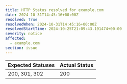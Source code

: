 ```yaml
---
title: HTTP Status resolved for example.com
date: 2024-10-31T14:45:16+00:00Z
resolved: True
resolvedWhen: 2024-10-31T14:45:16+00:00Z
resolvedStartTime: 2024-10-25T21:09:43.191474+00:00
severity: notice
affected:
  - example.com
section: issue
---
```


| Expected Statuses | Actual Status  |
|-------------------|----------------|
| 200, 301, 302 | 200 |
